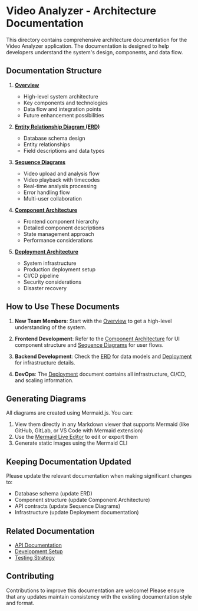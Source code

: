 # Video Analyzer - Architecture Documentation

This directory contains comprehensive architecture documentation for the Video Analyzer application. The documentation is designed to help developers understand the system's design, components, and data flow.

## Documentation Structure

1. **[Overview](overview.md)**
   - High-level system architecture
   - Key components and technologies
   - Data flow and integration points
   - Future enhancement possibilities

2. **[Entity Relationship Diagram (ERD)](erd.md)**
   - Database schema design
   - Entity relationships
   - Field descriptions and data types

3. **[Sequence Diagrams](sequence_diagrams.md)**
   - Video upload and analysis flow
   - Video playback with timecodes
   - Real-time analysis processing
   - Error handling flow
   - Multi-user collaboration

4. **[Component Architecture](component_diagram.md)**
   - Frontend component hierarchy
   - Detailed component descriptions
   - State management approach
   - Performance considerations

5. **[Deployment Architecture](deployment.md)**
   - System infrastructure
   - Production deployment setup
   - CI/CD pipeline
   - Security considerations
   - Disaster recovery

## How to Use These Documents

1. **New Team Members**: Start with the [Overview](overview.md) to get a high-level understanding of the system.

2. **Frontend Development**: Refer to the [Component Architecture](component_diagram.md) for UI component structure and [Sequence Diagrams](sequence_diagrams.md) for user flows.

3. **Backend Development**: Check the [ERD](erd.md) for data models and [Deployment](deployment.md) for infrastructure details.

4. **DevOps**: The [Deployment](deployment.md) document contains all infrastructure, CI/CD, and scaling information.

## Generating Diagrams

All diagrams are created using Mermaid.js. You can:

1. View them directly in any Markdown viewer that supports Mermaid (like GitHub, GitLab, or VS Code with Mermaid extension)
2. Use the [Mermaid Live Editor](https://mermaid.live/) to edit or export them
3. Generate static images using the Mermaid CLI

## Keeping Documentation Updated

Please update the relevant documentation when making significant changes to:
- Database schema (update ERD)
- Component structure (update Component Architecture)
- API contracts (update Sequence Diagrams)
- Infrastructure (update Deployment documentation)

## Related Documentation

- [API Documentation](../API.md)
- [Development Setup](../CONTRIBUTING.md)
- [Testing Strategy](../TESTING.md)

## Contributing

Contributions to improve this documentation are welcome! Please ensure that any updates maintain consistency with the existing documentation style and format.
